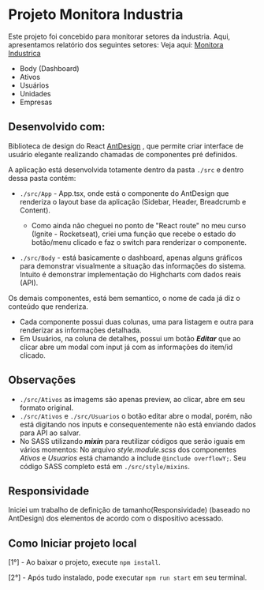 # Projeto Monitora Industria

Este projeto foi concebido para monitorar setores da industria. Aqui, apresentamos relatório dos seguintes setores:
Veja aqui: [Monitora Industrica](https://monitora-industria.vercel.app/)
*   Body (Dashboard)
*   Ativos
*   Usuários
*   Unidades
*   Empresas


## Desenvolvido com: 

Biblioteca de design do React [AntDesign](https://ant.design/docs/spec/introduce) , que permite criar interface de usuário elegante realizando chamadas de componentes pré definidos.

A aplicação está desenvolvida totamente dentro da pasta `./src` e dentro dessa pasta contém:

* `./src/App` - App.tsx, onde está o componente do AntDesign que renderiza o layout base da aplicação (Sidebar, Header, Breadcrumb e Content).
    *   Como ainda não cheguei no ponto de "React route" no meu curso (Ignite - Rocketseat), criei uma função que recebe o estado do botão/menu clicado e faz o switch para renderizar o componente.

* `./src/Body` - está basicamente o dashboard, apenas alguns gráficos para demonstrar visualmente a situação das informações do sistema. Intuito é demonstrar implementação do Highcharts com dados reais (API).

Os demais componentes, está bem semantico, o nome de cada já diz o conteúdo que renderiza.

*   Cada componente possui duas colunas, uma para listagem e outra para renderizar as informações detalhada.
*   Em Usuários, na coluna de detalhes, possui um botão ***Editar*** que ao clicar abre um modal com input já com as informações do item/id clicado.


## Observações

* `./src/Ativos` as imagems são apenas preview, ao clicar, abre em seu formato original.
* `./src/Ativos` e `./src/Usuarios` o botão editar abre o modal, porém, não está digitando nos inputs e consequentemente não está enviando dados para API ao salvar.
* No SASS utilizando ***mixin*** para reutilizar códigos que serão iguais em vários momentos: No arquivo *style.module.scss* dos componentes *Ativos* e *Usuarios* está chamando a include `@include overflowY;`. Seu código SASS completo está em `./src/style/mixins`.


## Responsividade

Iniciei um trabalho de definição de tamanho(Responsividade) (baseado no AntDesign) dos elementos de acordo com o dispositivo acessado. 


## Como Iniciar projeto local

[1°]    -   Ao baixar o projeto, execute `npm install`.

[2°]    -   Após tudo instalado, pode executar `npm run start` em seu terminal.

